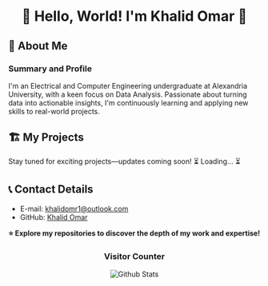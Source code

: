 # <div align="center">🌟 Hello, World! I'm Khalid Omar 🚀</div>


## 📖 About Me
### Summary and Profile
I'm an Electrical and Computer Engineering undergraduate at Alexandria University, with a keen focus on Data Analysis. Passionate about turning data into actionable insights, I'm continuously learning and applying new skills to real-world projects.

## 🏗️ My Projects
Stay tuned for exciting projects—updates coming soon!
⏳ Loading... ⏳



## 📞 Contact Details
- E-mail: khalidomr1@outlook.com
- GitHub: [Khalid Omar](https://github.com/khalidy01)

**⭐️ Explore my repositories to discover the depth of my work and expertise!**

### <p align="center">Visitor Counter<p>

<p align="center">
  <img src="Bottom.svg" alt="Github Stats" />
</p>

<!--
**khalidy01/khalidy01** is a ✨ _special_ ✨ repository because its `README.md` (this file) appears on your GitHub profile.

Here are some ideas to get you started:

- 🔭 I’m currently working on ...
- 🌱 I’m currently learning ...
- 👯 I’m looking to collaborate on ...
- 🤔 I’m looking for help with ...
- 💬 Ask me about ...
- 📫 How to reach me: ...
- 😄 Pronouns: ...
- ⚡ Fun fact: ...
-->
